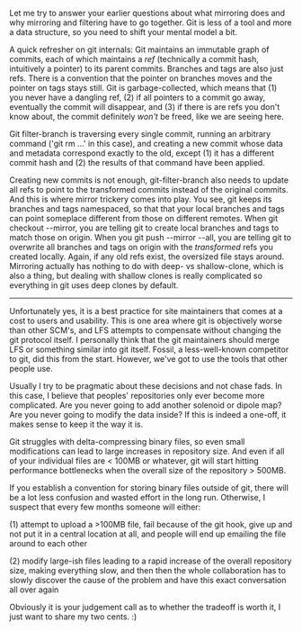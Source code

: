 

Let me try to answer your earlier questions about what mirroring does and why mirroring and filtering have to go together. Git is less of a tool and more a data structure, so you need to shift your mental model a bit.

A quick refresher on git internals: Git maintains an immutable graph of commits, each of which maintains a _ref_ (technically a commit hash, intuitively a pointer) to its parent commits. Branches and tags are also just refs. There is a convention that the pointer on branches moves and the pointer on tags stays still. Git is garbage-collected, which means that (1) you never have a dangling ref, (2) if all pointers to a commit go away, eventually the commit will disappear, and (3) if there is are refs you don't know about, the commit definitely _won't_ be freed, like we are seeing here.

Git filter-branch is traversing every single commit, running an arbitrary command ('git rm ...' in this case), and creating a new commit whose data and metadata correspond exactly to the old, except (1) it has a different commit hash and (2) the results of that command have been applied.

Creating new commits is not enough, git-filter-branch also needs to update all refs to point to the transformed commits instead of the original commits. And this is where mirror trickery comes into play. You see, git keeps its branches and tags namespaced, so that that your local branches and tags can point someplace different from those on different remotes. When git checkout --mirror, you are telling git to create local branches and tags to match those on origin. When you git push --mirror --all, you are telling git to overwrite all branches and tags on origin with the _transformed_ refs you created locally. Again, if any old refs exist, the oversized file stays around. Mirroring actually has nothing to do with deep- vs shallow-clone, which is also a thing, but dealing with shallow clones is really complicated so everything in git uses deep clones by default.

----------

 Unfortunately yes, it is a best practice for site maintainers that comes at a cost to users and usability. This is one area where git is objectively worse than other SCM's, and LFS attempts to compensate without changing the git protocol itself. I personally think that the git maintainers should merge LFS or something similar into git itself. Fossil, a less-well-known competitor to git, did this from the start. However, we've got to use the tools that other people use.
 
Usually I try to be pragmatic about these decisions and not chase fads. In this case, I believe that peoples' repositories only ever become more complicated. Are you never going to add another solenoid or dipole map? Are you never going to modify the data inside? If this is indeed a one-off, it makes sense to keep it the way it is.
 
Git struggles with delta-compressing binary files, so even small modifications can lead to large increases in repository size. And even if all of your individual files are < 100MB or whatever, git will start hitting performance bottlenecks when the overall size of the repository > 500MB.
 
If you establish a convention for storing binary files outside of git, there will be a lot less confusion and wasted effort in the long run. Otherwise, I suspect that every few months someone will either:
 
(1) attempt to upload a >100MB file, fail because of the git hook, give up and not put it in a central location at all, and people will end up emailing the file around to each other
 
(2) modify large-ish files leading to a rapid increase of the overall repository size, making everything slow, and then then the whole collaboration has to slowly discover the cause of the problem and have this exact conversation all over again
 
Obviously it is your judgement call as to whether the tradeoff is worth it, I just want to share my two cents. :)



